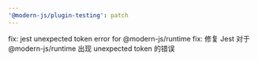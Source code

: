 ```yaml
---
'@modern-js/plugin-testing': patch
---
```


fix: jest unexpected token error for @modern-js/runtime
fix: 修复 Jest 对于 @modern-js/runtime 出现 unexpected token 的错误
